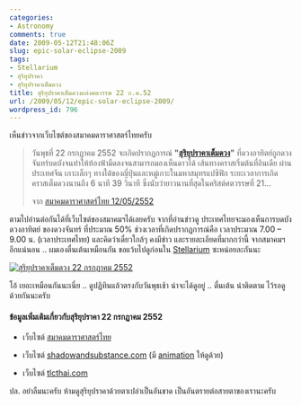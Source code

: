 ```yaml
---
categories:
- Astronomy
comments: true
date: 2009-05-12T21:48:06Z
slug: epic-solar-eclipse-2009
tags:
- Stellarium
- สุริยุปราคา
- สุริยุปราคาเต็มดวง
title: สุริยุปราคาเต็มดวงแห่งศตวรรษ 22 ก.ค.52
url: /2009/05/12/epic-solar-eclipse-2009/
wordpress_id: 796
---
```


เห็นข่าวจากเว็บไซต์ของสมาคมดาราศาสตร์ไทยครับ



>
>
> วันพุธที่ 22 กรกฏาคม 2552 จะเกิดปรากฏการณ์ **"[สุริยุปราคาเต็มดวง](https://armno.in.th/content/%E0%B8%AA%E0%B8%B8%E0%B8%A3%E0%B8%B4%E0%B8%A2%E0%B8%B8%E0%B8%9B%E0%B8%A3%E0%B8%B2%E0%B8%84%E0%B8%B2)"** ที่ดวงอาทิตย์ถูกดวงจันทร์บดบังจนทำให้ท้องฟ้ามืดลงจนสามารถมองเห็นดาวได้ เส้นทางคราสเริ่มต้นที่อินเดีย ผ่านประเทศจีน เกาะเล็กๆ ทางใต้ของญี่ปุ่นและหมู่เกาะในมหาสมุทรแปซิฟิก ระยะเวลาการเกิดคราสเต็มดวงนานถึง 6 นาที 39 วินาที ซึ่งนับว่ายาวนานที่สุดในคริสต์ศตวรรษที่ 21…
>
>
>
> จาก [สมาคมดาราศาสตร์ไทย 12/05/2552](http://thaiastro.nectec.or.th/tse2009/)



ตามไปอ่านต่อกันได้ที่เว็บไซต์ของสมาคมฯได้เลยครับ จากที่อ่านข่าวดู ประเทศไทยจะมองเห็นการบดบังดวงอาทิตย์ ของดวงจันทร์ ที่ประมาณ 50% ช่วงเวลาที่เกิดปรากฏการณ์คือ เวลาประมาณ 7.00 – 9.00 น. (เวลาประเทศไทย) และคิดว่าเดี๋ยวใกล้ๆ คงมีข่าว และรายละเอียดที่มากกว่านี้ จากสมาคมฯอีกแน่นอน .. ผมเองตื่นเต้นเหมือนกัน ขอแว้บไปดูก่อนใน [Stellarium](https://armno.in.th/content/stellarium) ซะหน่อยละกันนะ



[![สุริยุปราคาเต็มดวง 22 กรกฏาคม 2552](https://armno.in.th/wp-content/uploads/2009/05/total-eclipse-07222009-thumb.jpg)](https://armno.in.th/wp-content/uploads/2009/05/total-eclipse-07222009.jpg)



โอ้ เยอะเหมือนกันนะเนี่ย .. ดูปฏิทินแล้วตรงกับวันพุธเช้า น่าจะได้ดูอยู่ .. ตื่นเต้น น่าติดตาม ไว้รอดูด้วยกันนะครับ



#### ข้อมูลเพิ่มเติมเกี่ยวกับสุริยุปราคา 22 กรกฏาคม 2552




  * เว็บไซต์ [สมาคมดาราศาสตร์ไทย](http://thaiastro.nectec.or.th/tse2009/)

  * เว็บไซต์ [shadowandsubstance.com](http://www.shadowandsubstance.com/) (มี [animation](http://www.shadowandsubstance.com/2009%200722%20SOLAR%20ECLIPSE/July%2022%202009%20Total%20Eclipse%20of%20the%20Sun.html) ให้ดูด้วย)

  * เว็บไซต์ [tlcthai.com](http://www.tlcthai.com/webboard/view_topic.php?table_id=1&cate_id=110&post_id=50423)


ปล. อย่าลืมนะครับ ห้ามดูสุริยุปราคาด้วยตาเปล่าเป็นอันขาด เป็นอันตรายต่อสายตาของเรานะครับ
